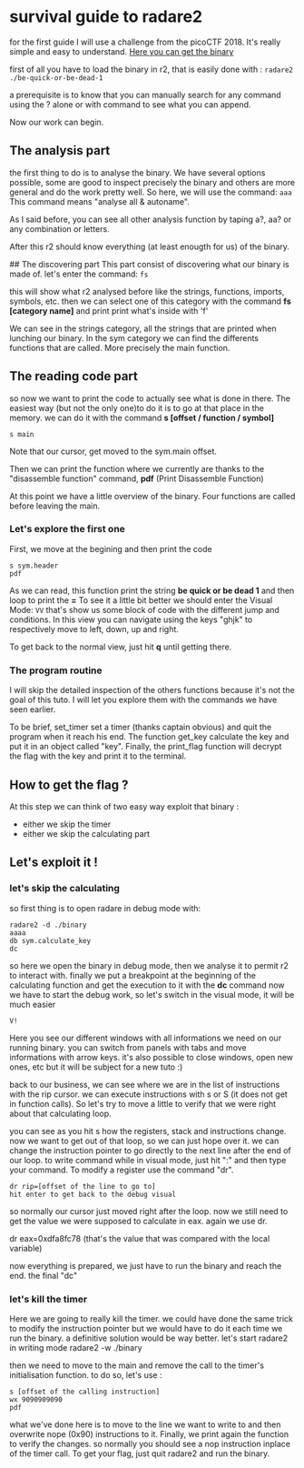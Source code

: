 # survival guide to radare2

for the first guide I will use a challenge from the picoCTF 2018. 
It's really simple and easy to understand.
[Here you can get the binary](//https://github.com/ZigzagSecurity/survival-guide-radare2/raw/master/be-quick-or-be-dead-1)


first of all you have to load the binary in r2, that is easily done with :
`radare2 ./be-quick-or-be-dead-1`

a prerequisite is to know that you can manually search for any command using the ? alone or with command to see what  you can append.

Now our work can begin.

## The analysis part 
the first thing to do is to analyse the binary. We have several options possible, some are good to inspect precisely the binary and others are more general and do the work pretty well.
So here, we will use the command: 
`aaa` 
This command means "analyse all & autoname". 

As I said before, you can see all other analysis function by taping a?, aa? or any combination or letters.

After this r2 should know everything (at least enougth for us) of the binary. 

## The discovering part
This part consist of discovering what our binary is made of. 
let's enter the command:
`fs`

this will show what r2 analysed before like the strings, functions, imports, symbols, etc.
then we can select one of this category with the command **fs [category name]**
and print print what's inside with 'f'

We can see in the strings category, all the strings that are printed when lunching our binary.
In the sym category we can find the differents functions that are called. More precisely the main function.

## The reading code part
so now we want to print the code to actually see what is done in there. The easiest way (but not the only one)to do it is to go at that place in the memory. we can do it with the command **s [offset / function / symbol]**

`s main`

Note that our cursor, get moved to the sym.main offset.

Then we can print the function where we currently are thanks to the "disassemble function" command,
**pdf** (Print Disassemble Function)

At this point we have a little overview of the binary. Four functions are called before leaving the main.

### Let's explore the first one
First, we move at the begining and then print the code
```
s sym.header
pdf 
```

As we can read, this function print the string **be quick or be dead 1** and then loop to print the **=**
To see it a little bit better we should enter the Visual Mode:
`VV`
that's show us some block of code with the different jump and conditions. 
In this view you can navigate using the keys "ghjk" to respectively move to left, down, up and right.

To get back to the normal view, just hit **q** until getting there.

### The program routine
I will skip the detailed inspection of the others functions because it's not the goal of this tuto. I will let you explore them with the commands we have seen earlier.

To be brief, set_timer set a timer (thanks captain obvious) and quit the program when it reach his end.
The function get_key calculate the key and put it in an object called "key".
Finally, the print_flag function will decrypt the flag with the key and print it to the terminal.

## How to get the flag ?
At this step we can think of two easy way exploit that binary :
- either we skip the timer
- either we skip the calculating part

## Let's exploit it !

### let's skip the calculating
so first thing is to open radare in debug mode with:
```
radare2 -d ./binary
aaaa
db sym.calculate_key
dc
```
so here we open the binary in debug mode, then we analyse it to permit r2 to interact with.
finally we put a breakpoint at the beginning of the calculating function and get the execution to it with the **dc** command
now we have to start the debug work, so let's switch in the visual mode, it will be much easier

`V!`

Here you see our different windows with all informations we need on our running binary.
you can switch from panels with tabs and move informations with arrow keys. it's also possible to close windows, open new ones, etc but it will be subject for a new tuto :)

back to our business, we can see where we are in the list of instructions with the rip cursor. we can execute instructions with s or S (it does not get in function calls). So let's try to move a little to verify that we were right about that calculating loop.

you can see as you hit s how the registers, stack and instructions change.
now we want to get out of that loop, so we can just hope over it.
we can change the instruction pointer to go directly to the next line after the end of our loop. to write command while in visual mode, just hit ":" and then type your command.
To modify a register use the command "dr".
```
dr rip=[offset of the line to go to]
hit enter to get back to the debug visual
```
so normally our cursor just moved right after the loop. now we still need to get the value we were supposed to calculate in eax. again we use dr.

dr eax=0xdfa8fc78  (that's the value that was compared with the local variable)

now everything is prepared, we just have to run the binary and reach the end. the final "dc"


### let's kill the timer
Here we are going to really kill the timer. we could have done the same trick to modify the instruction pointer but we would have to do it each time we run the binary. a definitive solution would be way better.
let's start radare2 in writing mode
radare2 -w ./binary

then we need to move to the main and remove the call to the timer's initialisation function. to do so, let's use :
```
s [offset of the calling instruction]
wx 9090909090
pdf
```

what we've done here is to move to the line we want to write to and then overwrite nope (0x90) instructions to it. Finally, we print again the function to verify the changes.
so normally you should see a nop instruction inplace of the timer call.
To get your flag, just quit radare2 and run the binary.

